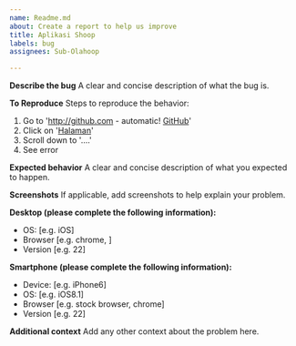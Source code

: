 ```yaml
---
name: Readme.md
about: Create a report to help us improve
title: Aplikasi Shoop
labels: bug
assignees: Sub-Olahoop

---
```


**Describe the bug**
A clear and concise description of what the bug is.

**To Reproduce**
Steps to reproduce the behavior:
1. Go to 'http://github.com - automatic!
[GitHub](https://facebook.com/Pemasaran7)'
2. Click on '[Halaman](https://facebook.com/pemasaran7)'
3. Scroll down to '....'
4. See error

**Expected behavior**
A clear and concise description of what you expected to happen.

**Screenshots**
If applicable, add screenshots to help explain your problem.

**Desktop (please complete the following information):**
 - OS: [e.g. iOS]
 - Browser [e.g. chrome, ]
 - Version [e.g. 22]

**Smartphone (please complete the following information):**
 - Device: [e.g. iPhone6]
 - OS: [e.g. iOS8.1]
 - Browser [e.g. stock browser, chrome]
 - Version [e.g. 22]

**Additional context**
Add any other context about the problem here.
